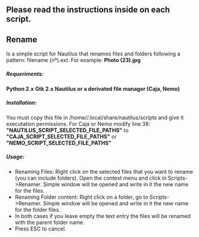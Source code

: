 ## Please read the instructions inside on each script.

## Rename

Is a simple script for Nautilus that renames files and folders following a pattern: filename (nº).ext.
For example: **Photo (23).jpg**

##### Requeriments:	
**Python 2.x**
**Gtk 2.x**
**Nautilus or a derivated file manager (Caja, Nemo)**

##### Installation: 
You must copy this file in /home/<user>/.local/share/nautilus/scripts and give it executation permissions.
For Caja or Nemo modify line 38: 
**"NAUTILUS_SCRIPT_SELECTED_FILE_PATHS"** to **"CAJA_SCRIPT_SELECTED_FILE_PATHS"** or 
**"NEMO_SCRIPT_SELECTED_FILE_PATHS"**

##### Usage:    
* Renaming Files: 
Right click on the selected files that you want to rename (you can include folders). Open the context menu
and click in Scripts->Renamer. Simple window will be opened and write in it the new name for the files.
* Renaming Folder content: 
Right click on a folder, go to Scripts->Renamer.
Simple window will be opened and write in it the new name for the folder files.
* In both cases if you leave empty the text entry the files will be renamed with the parent folder name.
* Press ESC to cancel.

